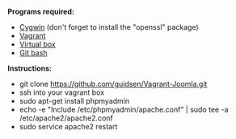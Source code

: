 <b>Programs required:</b>

- <a href="http://cygwin.com/install.html">Cygwin</a> (don't forget to install the "openssl" package)<br />
- <a href="http://www.vagrantup.com/downloads.html">Vagrant</a><br />
- <a href="https://www.virtualbox.org/wiki/Downloads">Virtual box</a><br />
- <a href="http://git-scm.com/downloads">Git bash</a>


<b>Instructions:</b>

- git clone https://github.com/guidsen/Vagrant-Joomla.git
- ssh into your vagrant box 
- sudo apt-get install phpmyadmin
- echo -e "Include /etc/phpmyadmin/apache.conf" | sudo tee -a /etc/apache2/apache2.conf
- sudo service apache2 restart
